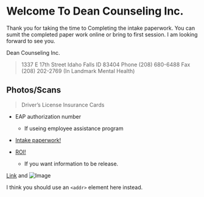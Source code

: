 # Welcome To Dean Counseling Inc.

Thank you for taking the time to Completing the intake paperwork. You can sumit the completed paper work online or bring to first session. I am looking forward to see you.

Dean Counseling Inc.
> 1337 E 17th Street
> Idaho Falls ID 83404
> Phone (208) 680-6488
> Fax (208) 202-2769
> (In Landmark Mental Health)


## Photos/Scans
> Driver’s License 
> Insurance Cards 

- EAP authorization number
  - If useing employee assistance program

- [Intake paperwork!](http://google.com)
- [ROI!](http://google.com) 
  * If you want information to be release.






[Link](url) and ![Image](src)

I think you should use an
`<addr>` element here instead.
